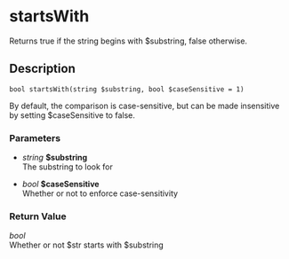 # startsWith
Returns true if the string begins with $substring, false otherwise.

## Description
`bool startsWith(string $substring, bool $caseSensitive = 1)`

By default, the comparison is case-sensitive,
but can be made insensitive by setting $caseSensitive
to false.

### Parameters
* _string_ __$substring__  
The substring to look for

* _bool_ __$caseSensitive__  
Whether or not to enforce case-sensitivity


### Return Value
_bool_  
Whether or not $str starts with $substring